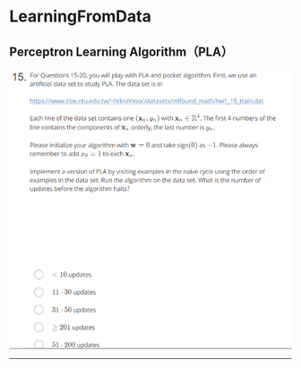 # LearningFromData

## Perceptron Learning Algorithm（PLA）

![Problem #15](/q_15.png "Problem #15")


***
